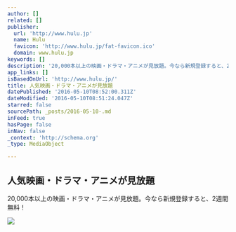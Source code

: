 ```yaml
---
author: []
related: []
publisher:
  url: 'http://www.hulu.jp'
  name: Hulu
  favicon: 'http://www.hulu.jp/fat-favicon.ico'
  domain: www.hulu.jp
keywords: []
description: '20,000本以上の映画・ドラマ・アニメが見放題。今なら新規登録すると、2週間無料！'
app_links: []
isBasedOnUrl: 'http://www.hulu.jp/'
title: 人気映画・ドラマ・アニメが見放題
datePublished: '2016-05-10T08:52:00.311Z'
dateModified: '2016-05-10T08:51:24.047Z'
starred: false
sourcePath: _posts/2016-05-10-.md
inFeed: true
hasPage: false
inNav: false
_context: 'http://schema.org'
_type: MediaObject

---
```

<article style=""><h1>人気映画・ドラマ・アニメが見放題</h1><p>20,000本以上の映画・ドラマ・アニメが見放題。今なら新規登録すると、2週間無料！</p><img src="http://assets.huluim.com/h2o/facebook_share_thumb_default_hulu.png" /></article>